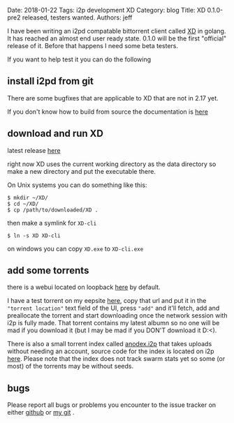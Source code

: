 Date: 2018-01-22
Tags: i2p development XD
Category: blog
Title: XD 0.1.0-pre2 released, testers wanted.
Authors: jeff


I have been writing an i2pd compatable bittorrent client called [XD](https://github.com/majestrate/XD) in golang. It has reached an almost end user ready state. 0.1.0 will be the first "official" release of it. Before that happens I need some beta testers.

If you want to help test it you can do the following

## install i2pd from git 

There are some bugfixes that are applicable to XD that are not in 2.17 yet.

If you don't know how to build from source the documentation is [here](https://i2pd.readthedocs.io/en/latest/devs/building/requirements/)

## download and run XD

latest release [here](https://github.com/majestrate/XD/releases)

right now XD uses the current working directory as the data directory so make a new directory and put the executable there.

On Unix systems you can do something like this:

    $ mkdir ~/XD/
    $ cd ~/XD/
    $ cp /path/to/downloaded/XD .

then make a symlink for `XD-cli`

    $ ln -s XD XD-cli 

on windows you can copy `XD.exe` to `XD-cli.exe`

## add some torrents

there is a webui located on loopback [here](http://127.0.0.1:1488/) by default.

I have a test torrent on my eepsite [here](http://psi.i2p/mu/ebin.torrent), copy that url and put it in the `"torrent location"` text field of the UI, press `"add"` and it'll fetch, add and preallocate the torrent and start downloading once the network session with i2p is fully made. That torrent contains my latest albumn so no one will be mad if you download it (but I may be mad if you DON'T download it D:<).

There is also a small torrent index called [anodex.i2p](http://anodex.i2p/?i2paddresshelper=Je-EL3yA0a1MAtMjup-U13rw0FJ7lxh6iMqNag-W~lHxZX4JOo21XqFZlViXBFoBdjNpDPSE44G3HpCSLnKg5D~Jw-6RiADrlAKId0ZYo2Ilpk5rGjBAzpAjebvGD0PM0eUsm5Y3S4byKTLnT0QFjc~cy7mP~jP~8YbtygqsgBxTl17icSGPQWlPS-mE1XJD1nw8-6pepOxQd-mX0MUrmI8oldeUzHPDxerRm9MM2OADg7lV9GBUjbMnbQm-xu4xiMSZRZbRxTWHql9VDYYvc0l5mbeAzZrMT99vFr~GtEw7yNwIFneweZRb9OaVsOpfBmgHzS~Y0hfqwQPHu8FbLEaAByHcmAFo4FWGMa0oc6m2S8shCzV9l1WDgREwcclPI1H4ScgjyKBeIV4lJlY8RlrvsTspN1p5mtKJMeOijb80v-6SLISSAGCz6FEiSu7o3m3~mi2mmlsltruDmRLZoLXhOEJXxCWYt8KgTMlWgIN~CeV5y8ckvl~rPcjwjQJhBQAEAAcAAA==) that takes uploads without needing an account, source code for the index is located on i2p [here](http://git.psi.i2p/psi/torrent.ano/). Please note that the index does not track swarm stats yet so some (or most) of the torrents may be without seeds.

## bugs

Please report all bugs or problems you encounter to the issue tracker on either [github](https://github.com/majestrate/XD/issues) or [my git](http://git.psi.i2p/psi/XD/issues) .
